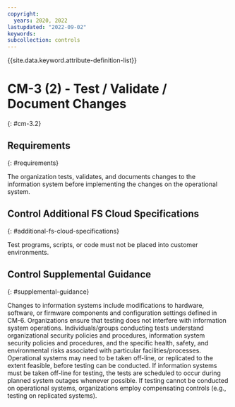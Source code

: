 ```yaml
---
copyright:
  years: 2020, 2022
lastupdated: "2022-09-02"
keywords: 
subcollection: controls
---
```



{{site.data.keyword.attribute-definition-list}}


# CM-3 (2) - Test / Validate / Document Changes
{: #cm-3.2}

## Requirements
{: #requirements}

The organization tests, validates, and documents changes to the information system before implementing the changes on the operational system.

## Control Additional FS Cloud Specifications
{: #additional-fs-cloud-specifications}

Test programs, scripts, or code must not be placed into customer environments.

## Control Supplemental Guidance
{: #supplemental-guidance}

Changes to information systems include modifications to hardware, software, or firmware components and configuration settings defined in CM-6. Organizations ensure that testing does not interfere with information system operations. Individuals/groups conducting tests understand organizational security policies and procedures, information system security policies and procedures, and the specific health, safety, and environmental risks associated with particular facilities/processes. Operational systems may need to be taken off-line, or replicated to the extent feasible, before testing can be conducted. If information systems must be taken off-line for testing, the tests are scheduled to occur during planned system outages whenever possible. If testing cannot be conducted on operational systems, organizations employ compensating controls (e.g., testing on replicated systems).


